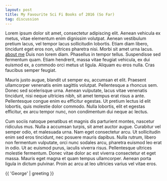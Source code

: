 ```yaml
---
layout: post
title: My Favourite Sci Fi Books of 2016 (So Far)
tag: discussion
---
```


<p>Lorem ipsum dolor sit amet, consectetur adipiscing elit. Aenean vehicula ex metus, vitae elementum enim dignissim volutpat. Aenean vestibulum pretium lacus, vel tempor lacus sollicitudin lobortis. Etiam diam libero, tincidunt eget eros non, ultrices pharetra nisi. Morbi sit amet urna lacus. <a href="#">about me</a> Duis non lorem diam. Phasellus in tempor tellus. Suspendisse sed fermentum quam. Etiam hendrerit, massa vitae feugiat vehicula, ex dui euismod ex, a commodo orci metus ut ligula. Aliquam eu eros nulla. Cras faucibus semper feugiat.

Mauris justo augue, blandit ut semper eu, accumsan et elit. Praesent ullamcorper venenatis enim sagittis volutpat. Pellentesque a rhoncus sem. Donec sed scelerisque urna. Aenean vulputate, lacus vitae venenatis tincidunt, nisi neque ultricies nibh, sit amet tempus erat risus a ante. Pellentesque congue enim eu efficitur egestas. Ut pretium lectus id elit lobortis, quis molestie dolor commodo. Nulla lobortis, elit et egestas efficitur, ex arcu tempor nunc, non condimentum dui neque ac lectus.

Cum sociis natoque penatibus et magnis dis parturient montes, nascetur ridiculus mus. Nulla a accumsan turpis, sit amet auctor augue. Curabitur vel semper odio, et malesuada urna. Nam eget consectetur arcu. Ut sollicitudin enim sed eros tincidunt, nec posuere mauris dapibus. Nulla rutrum, libero non fermentum vulputate, orci nunc sodales arcu, pharetra euismod leo erat in odio. Ut ac euismod purus, iaculis viverra risus. Pellentesque ultrices molestie fermentum. Donec vitae dolor ac est viverra consectetur et eget massa. Mauris eget magna et quam tempus ullamcorper. Aenean porta ligula in dictum pulvinar. Proin ac arcu at leo ultricies varius vel vitae eros.</p>

 {{ 'George' | greeting }} 


